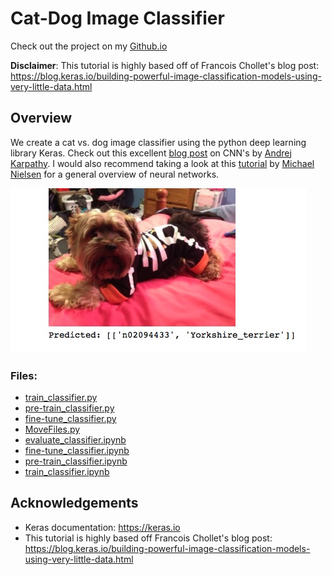# Cat-Dog Image Classifier

Check out the project on my [Github.io](https://mgallow.github.io/CatDog/)

**Disclaimer**: This tutorial is highly based off of Francois Chollet's blog post: <https://blog.keras.io/building-powerful-image-classification-models-using-very-little-data.html>

## Overview

We create a cat vs. dog image classifier using the python deep learning library Keras. Check out this excellent [blog post](http://cs231n.github.io/convolutional-networks/) on CNN's by [Andrej Karpathy](http://cs.stanford.edu/people/karpathy/). I would also recommend taking a look at this [tutorial](http://neuralnetworksanddeeplearning.com) by [Michael Nielsen](http://michaelnielsen.org) for a general overview of neural networks.

![](https://github.com/MGallow/CatDog/raw/master/example.jpg)

### Files:

- [train_classifier.py](https://github.com/MGallow/CatDog/blob/master/train_classifier.py)
- [pre-train_classifier.py](https://github.com/MGallow/CatDog/blob/master/pre-train_classifier.py)
- [fine-tune_classifier.py](https://github.com/MGallow/CatDog/blob/master/fine-tune_classifier.py)
- [MoveFiles.py](https://github.com/MGallow/CatDog/blob/master/MoveFiles.py)
- [evaluate_classifier.ipynb](https://github.com/MGallow/CatDog/blob/master/evaluate_classifier.ipynb)
- [fine-tune_classifier.ipynb](https://github.com/MGallow/CatDog/blob/master/fine-tune_classifier.ipynb)
- [pre-train_classifier.ipynb](https://github.com/MGallow/CatDog/blob/master/pre-train_classifier.ipynb)
- [train_classifier.ipynb](https://github.com/MGallow/CatDog/blob/master/train_classifier.ipynb)

## Acknowledgements

- Keras documentation: <https://keras.io>
- This tutorial is highly based off Francois Chollet's blog post: <https://blog.keras.io/building-powerful-image-classification-models-using-very-little-data.html>
